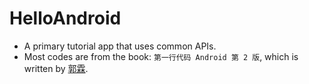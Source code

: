 # HelloAndroid
* A primary tutorial app that uses common APIs.
* Most codes are from the book: `第一行代码 Android 第 2 版`, which is written by [郭霖](https://github.com/guolindev).
